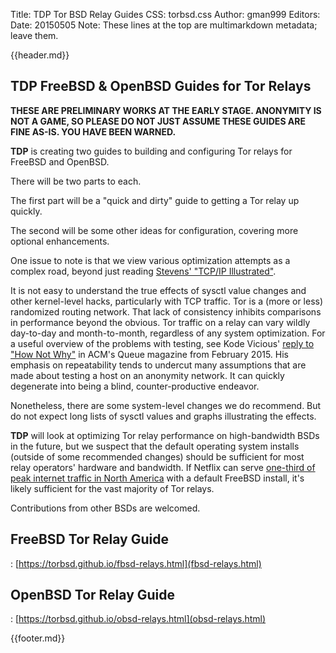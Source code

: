 Title: TDP Tor BSD Relay Guides
CSS: torbsd.css
Author: gman999
Editors:
Date: 20150505
Note: These lines at the top are multimarkdown metadata; leave them.

{{header.md}}

## __TDP__ FreeBSD & OpenBSD Guides for Tor Relays ##

__THESE ARE PRELIMINARY WORKS AT THE EARLY STAGE. ANONYMITY IS NOT A GAME, SO PLEASE DO NOT JUST ASSUME THESE GUIDES ARE FINE AS-IS. YOU HAVE BEEN WARNED.__

__TDP__ is creating two guides to building and configuring Tor relays for FreeBSD and OpenBSD.

There will be two parts to each.

The first part will be a "quick and dirty" guide to getting a Tor relay up quickly.

The second will be some other ideas for configuration, covering more optional enhancements.

One issue to note is that we view various optimization attempts as a
complex road, beyond just reading [Stevens' "TCP/IP Illustrated"](https://en.wikipedia.org/wiki/TCP/IP_Illustrated).

It is not easy to understand the true effects of sysctl value changes and other kernel-level hacks, particularly with TCP traffic. Tor is a (more or less) randomized routing network. That lack of consistency inhibits comparisons in performance beyond the obvious. Tor traffic on a relay can vary wildly day-to-day and month-to-month, regardless of any system optimization. For a useful overview of the problems with testing, see Kode Vicious' [reply to "How Not Why"](https://queue.acm.org/detail.cfm?id=2732268) in ACM's Queue magazine from February 2015. His emphasis on repeatability tends to undercut many assumptions that are made about testing a host on an anonymity network. It can quickly degenerate into being a blind, counter-productive endeavor.

Nonetheless, there are some system-level changes we do recommend. But
do not expect long lists of sysctl values and graphs illustrating the
effects.

__TDP__ will look at optimizing Tor relay performance on
high-bandwidth BSDs in the future, but we suspect that the default
operating system installs (outside of some recommended changes) should
be sufficient for most relay operators' hardware and bandwidth. If
Netflix can serve
[one-third of peak internet traffic in North America](https://www.youtube.com/watch?v=FL5U4wr86L4)
with a default FreeBSD install, it's likely sufficient for the vast
majority of Tor relays.

Contributions from other BSDs are welcomed.

## FreeBSD Tor Relay Guide

:    [https://torbsd.github.io/fbsd-relays.html](fbsd-relays.html)

## OpenBSD Tor Relay Guide

:    [https://torbsd.github.io/obsd-relays.html](obsd-relays.html)

{{footer.md}}
